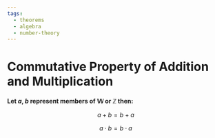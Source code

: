 ```yaml
---
tags:
  - theorems
  - algebra
  - number-theory
---
```


# Commutative Property of Addition and Multiplication

**Let $a$, $b$ represent members of $\mathbb{W}$ or $\mathbb{Z}$ then:**

$$ a + b = b + a $$

$$ a \cdot b = b \cdot a $$
